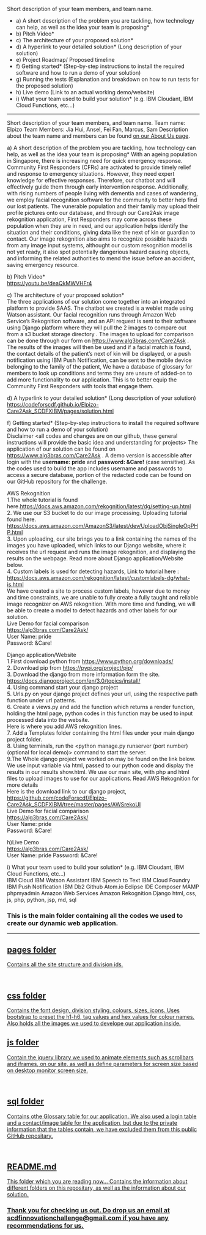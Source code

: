 Short description of your team members, and team name.<br/>
<ul>
<li>a) A short description of the problem you are tackling, how technology can help, as well as the idea your team is proposing*</li>
<li>b) Pitch Video*</li>
 <li>c) The architecture of your proposed solution*</li>
 <li>d) A hyperlink to your detailed solution* (Long description of your solution)</li>
 <li>e) Project Roadmap/ Proposed timeline</li>
 <li>f) Getting started* (Step-by-step instructions to install the required software and how to run a demo of your solution)</li>
 <li>g) Running the tests (Explanation and breakdown on how to run tests for the proposed solution)</li>
 <li>h) Live demo (Link to an actual working demo/website)</li>
 <li>i) What your team used to build your solution* (e.g. IBM Cloudant, IBM Cloud Functions, etc…)</li>
 </ul>

--------------------------------------------------------------------

Short description of your team members, and team name.
Team name: Elpizo
Team Members: Jia Hui, Ansel, Fei Fan, Marcus, Sam
Description about the team name and members can be found <a href="https://codeforscdf.github.io/Elpizo-Care2Ask_SCDFXIBM/pages/aboutus.html" title="Who We Are"> on our About Us page</a>. <br/>

a) A short description of the problem you are tackling, how technology can help, as well as the idea your team is proposing*
With an ageing population in Singapore, there is increasing need for quick emergency response. Community First Responders (CFRs) are activated to provide timely relief and response to emergency situations. However, they need expert knowledge for effective responses. Therefore, our chatbot and will effectively guide them through early intervention response. Additionally, with rising numbers of people living with dementia and cases of wandering, we employ facial recognition software for the community to better help find our lost patients. The vunerable population and their family may upload their profile pictures onto our database, and through our Care2Ask image rekognition application, First Responders may come across these population when they are in need, and our application helps identify the situation and their conditions, giving data like the next of kin or guardian to contact. Our image rekognition also aims to recognize possible hazards from any image input systems, althought our custom rekognition model is not yet ready, it also spot potentially dangerious hazard causing objects, and informing the related authorities to mend the issue before an accident, saving emergency resource. 

b) Pitch Video*<br/>
https://youtu.be/deaQkMWVHFr4

c) The architecture of your proposed solution*<br/>
The three applications of our solution come together into an integrated platform to provide SAAS. The chatbot we created is a weblet made using Watson assistant. Our facial recognition runs through Amazon Web Service’s Rekognition software, and an API request is sent to their software using Django platform where they will pull the 2 images to compare out from a s3 bucket storage directory . The images to upload for comparison can be done through our form on https://www.alg3bras.com/Care2Ask . The results of the images will then be used and if a facial match is found, the contact details of the patient’s next of kin will be displayed, or a push notification using IBM Push Notification, can be sent to the mobile device belonging to the family of the patient,  We have a database of glossary for members to look up conditions and terms they are unsure of added-on to add more functionality to our application. This is to better equip the Community First Responders with tools that engage them.

d) A hyperlink to your detailed solution* (Long description of your solution)<br/>
https://codeforscdf.github.io/Elpizo-Care2Ask_SCDFXIBM/pages/solution.html


f) Getting started* (Step-by-step instructions to install the required software and how to run a demo of your solution) <br/>
Disclaimer <all codes and changes are on our github, these general instructions will provide the basic idea and understanding for projects>
The application of our solution can be found on https://www.alg3bras.com/Care2Ask . A demo version is accessible after login with the <b>username: pride</b> and <b>password: &Care!</b>  (case  sensitive). As the codes used to build the app includes username and passwords to access a secure database, portion of the redacted code can be found on our GitHub repository for the challenge.<br/>

AWS Rekognition<br/>
1.The whole tutorial is found here.https://docs.aws.amazon.com/rekognition/latest/dg/setting-up.html<br/>
2. We use our S3 bucket to do our image processing. Uploading tutorial found here. https://docs.aws.amazon.com/AmazonS3/latest/dev/UploadObjSingleOpPHP.html<br/>
3. Upon uploading, our site brings you to a link containing the names of the images you have uploaded, which links to our Django website, where it receives the url request and runs the image rekognition, and displaying the results on the webpage. Read more about Django application/Website below.<br/>
4. Custom labels is used for detecting hazards, Link to tutorial here : https://docs.aws.amazon.com/rekognition/latest/customlabels-dg/what-is.html<br/>
We have created a site to process custom labels, however due to money and time constraints, we are unable to fully create a fully taught and reliable image recognizer on AWS rekognition. With more time and funding, we will be able to create a model to detect hazards and other labels for our solution. <br/>
Live Demo	 for facial comparison<br/>
https://alg3bras.com/Care2Ask/	<br/>
User Name: pride<br/>
Password: &Care!

Django application/Website<br/>
1.First download python from https://www.python.org/downloads/<br/>
2. Download pip from https://pypi.org/project/pip/<br/>
3. Download the django from more information form the site.
 https://docs.djangoproject.com/en/3.0/topics/install/<br/>
4. Using <django-admin startproject NAME_OF_project> command start your django project<br/>
5. Urls.py on your django project defines your url, using the respective path function under url patterns.<br/>
6. Create a views.py and add the function which returns a render function, holding the html page, python codes in this function may be used to input processed data into the website.<br/>
Here is where you add AWS rekognition lines.<br/>
7. Add a Templates folder containing the html files under your main django project folder.<br/>
8. Using terminals, run the
 <python manage.py runserver (port number)(optional for local demo)> 
command to start the server.<br/>
9.The Whole django project we worked on may be found on the link below. We use input variable via html, passed to our python code and display the results in our results show.html. We use our main site, with php and html files to upload images to use for our applications. Read AWS Rekognition for more details<br/>
Here is the download link to our django project, https://github.com/codeForscdf/Elpizo-Care2Ask_SCDFXIBM/tree/master/pages/AWSrekoUI &nbsp;<br/>Live Demo	 for facial comparison<br/>
https://alg3bras.com/Care2Ask/ <br/>
User Name: pride <br/>
Password: &Care!<br/>

h)Live Demo<br/>
https://alg3bras.com/Care2Ask/ <br/>
User Name: pride
Password: &Care!

i) What your team used to build your solution* (e.g. IBM Cloudant, IBM Cloud Functions, etc…)<br/>
IBM Cloud
IBM Watson Assistant
IBM Speech to Text
IBM Cloud Foundry
IBM Push Notification
IBM Db2
Github
Atom.io
Eclipse IDE
Composer
MAMP
phpmyadmin
Amazon Web Services
Amazon Rekognition
Django
html, css, js, php, python, jsp, md, sql
<br/>
<p><h3> This is the main folder containing all the codes we used to create our dynamic web application.</h3></p>

--------------------------------------------------------------------------------------------------------------------

<u><h2>pages folder </h2><u>
Contains all the site structure and division ids.

<br/>
<u><h2> css folder </h2><u>
Contains the font design, division styling, colours, sizes, icons. Uses bootstrap to preset the h1-h6, tag values and hex values for colour names. Also holds all the images we used to develope our application inside.

<br/>

<u><h2> js folder </h2><u>
Contain the jquery library we used to animate elements such as scrollbars and iframes, on our site, as well as define parameters for screen size based on desktop monitor screen size.

<br/>

<u><h2> sql folder </h2><u>
Contains othe Glossary table for our application. We also used a login table and a contact/image table for the application, but due to the private information that the tables contain, we have excluded them from this public GitHub repositary.

<br/>
<u><h2>README.md </h2><u>
This folder which you are reading now... Contains the information about different folders on this repositary, as well as the information about our solution.
  
  
<h3>Thank you for checking us out. Do drop us an email at scdfinnovationchallenge@gmail.com if you have any recommendations for us.</h3>
